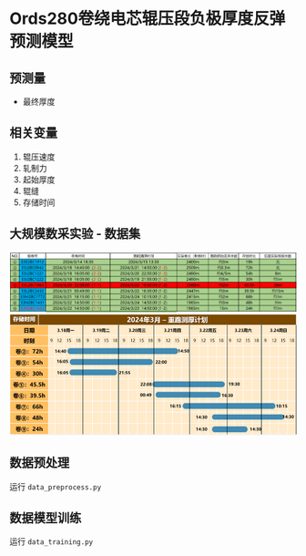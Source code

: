 # Ords280卷绕电芯辊压段负极厚度反弹预测模型

## 预测量
- 最终厚度

## 相关变量
1. 辊压速度
2. 轧制力
3. 起始厚度
4. 辊缝
5. 存储时间

## 大规模数采实验 - 数据集
<img src="./images/experiment_timetable.png" width = "600" alt="实验安排表格"/>
<img src="./images/experiment_timeline.png" width = "600" alt="实验时间线"/>

## 数据预处理
运行 `data_preprocess.py`

## 数据模型训练
运行 `data_training.py`